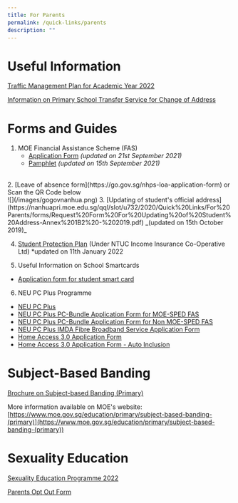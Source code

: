 ```yaml
---
title: For Parents
permalink: /quick-links/parents
description: ""
---
```

# Useful Information
[Traffic Management Plan for Academic Year 2022](https://nanhuapri.moe.edu.sg/nhps-1/news-and-updates/traffic-management-plan-2022)

[Information on Primary School Transfer Service for Change of Address](https://nanhuapri.moe.edu.sg/qql/slot/u732/2020/Quick%20Links/For%20Parents/Annex%20B%20-%20Information%20sheet%20for%20parents.pdf)

# Forms and Guides
1. MOE Financial Assistance Scheme (FAS)
	* [Application Form](https://nanhuapri.moe.edu.sg/qql/slot/u732/2021/MOE%20FAS%20Application%20Form%20Sep%2021.pdf) _(updated on 21st September 2021)_
	* [Pamphlet](https://nanhuapri.moe.edu.sg/qql/slot/u732/2021/MOE_FAS_Pamphlet_2022.pdf) _(updated on 15th September 2021)_
<br>
2. [Leave of absence form](https://go.gov.sg/nhps-loa-application-form) or Scan the QR Code below
<br> ![](/images/gogovnanhua.png)
3. [Updating of student's official address](https://nanhuapri.moe.edu.sg/qql/slot/u732/2020/Quick%20Links/For%20Parents/forms/Request%20Form%20For%20Updating%20of%20Student%20Address-Annex%201B2%20-%202019.pdf)  _(updated on 15th October 2019)_
<br>

4. [Student Protection Plan](https://nanhuapri.moe.edu.sg/qql/slot/u732/GPA%20Product%20Fact%20Sheet%202022.pdf) (Under NTUC Income Insurance Co-Operative Ltd) *updated on 11th January 2022


5. Useful Information on School Smartcards 
* [Application form for student smart card](https://nanhuapri.moe.edu.sg/qql/slot/u732/2020/Quick%20Links/For%20Parents/forms/Application%20For%20School%20Smart%20Card%20(SSC).pdf) 

6. NEU PC Plus Programme
* [NEU PC Plus](https://nanhuapri.moe.edu.sg/qql/slot/u732/2020/Quick%20Links/For%20Parents/forms/NEU%20PC%20Plus.pdf)
* [NEU PC Plus PC-Bundle Application Form for MOE-SPED FAS](https://nanhuapri.moe.edu.sg/qql/slot/u732/Admin/2021/NPP%20Application%20Form%20for%20MOE-SPED%20FAS.pdf)
* [NEU PC Plus PC-Bundle Application Form for Non MOE-SPED FAS](https://nanhuapri.moe.edu.sg/qql/slot/u732/Admin/2021/NPP%20Application%20Form%20for%20NON%20MOE-SPED%20FAS.pdf)
* [NEU PC Plus IMDA Fibre Broadband Service Application Form](https://nanhuapri.moe.edu.sg/qql/slot/u732/Admin/2021/NEU%20PC%20Plus%20IMDA%20Fibre%20Broadband%20Service%20Application%20Form.pdf)
* [Home Access 3.0 Application Form](https://nanhuapri.moe.edu.sg/qql/slot/u732/Admin/2021/Home%20Access%203.0%20Application%20Form.pdf)
* [Home Access 3.0 Application Form - Auto Inclusion](https://nanhuapri.moe.edu.sg/qql/slot/u732/Admin/2021/Home%20Access%203.0%20Application%20Form%20-%20Auto%20Inclusion.pdf)

# Subject-Based Banding
[Brochure on Subject-based Banding (Primary)](https://nanhuapri.moe.edu.sg/qql/slot/u732/2020/Quick%20Links/For%20Parents/1.%20MOE_SBB_ENG_1%20Mar%202018.pdf)

More information available on MOE's website:
[https://www.moe.gov.sg/education/primary/subject-based-banding-(primary)](https://www.moe.gov.sg/education/primary/subject-based-banding-(primary))

# Sexuality Education
[Sexuality Education Programme 2022](https://nanhuapri.moe.edu.sg/qql/slot/u732/Programmes/Sexuality%20Education/Sexuality%20Education%20Programme%202022.pdf)

[Parents Opt Out Form](https://nanhuapri.moe.edu.sg/qql/slot/u732/Programmes/Sexuality%20Education/2022%20Parents%20opt%20out%20form.pdf)